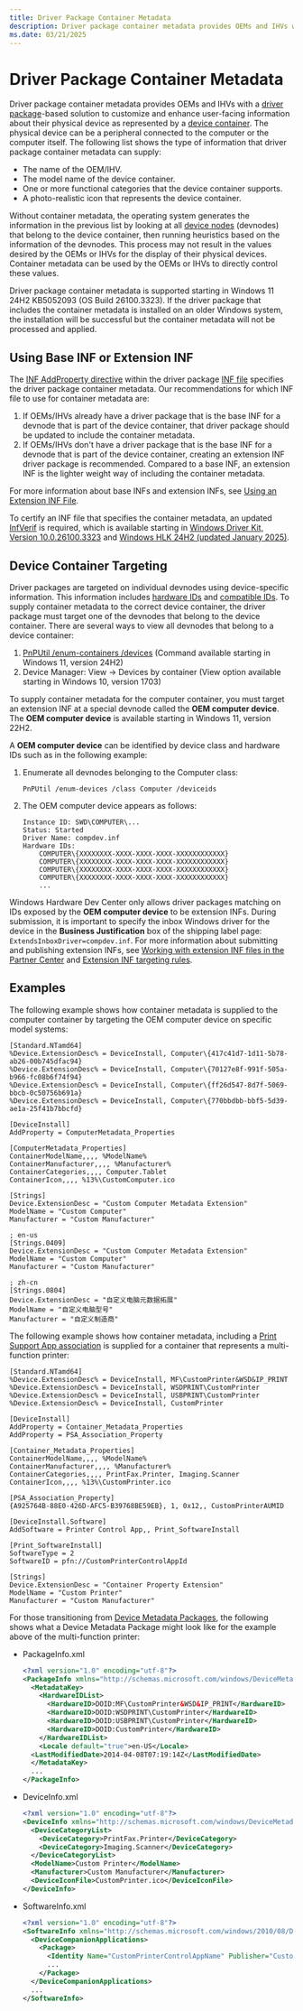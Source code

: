 ```yaml
---
title: Driver Package Container Metadata
description: Driver package container metadata provides OEMs and IHVs with a driver package-based solution to customize and enhance user facing information about their physical device.
ms.date: 03/21/2025
---
```


# Driver Package Container Metadata

Driver package container metadata provides OEMs and IHVs with a [driver package](driver-packages.md)-based solution to customize and enhance user-facing information about their physical device as represented by a [device container](container-ids.md). The physical device can be a peripheral connected to the computer or the computer itself. The following list shows the type of information that driver package container metadata can supply:

- The name of the OEM/IHV.
- The model name of the device container.
- One or more functional categories that the device container supports.
- A photo-realistic icon that represents the device container.

Without container metadata, the operating system generates the information in the previous list by looking at all [device nodes](../gettingstarted/device-nodes-and-device-stacks.md) (devnodes) that belong to the device container, then running heuristics based on the information of the devnodes. This process may not result in the values desired by the OEMs or IHVs for the display of their physical devices. Container metadata can be used by the OEMs or IHVs to directly control these values.

Driver package container metadata is supported starting in Windows 11 24H2 KB5052093 (OS Build 26100.3323). If the driver package that includes the container metadata is installed on an older Windows system, the installation will be successful but the container metadata will not be processed and applied.

## Using Base INF or Extension INF

The [INF AddProperty directive](inf-addproperty-directive.md) within the driver package [INF file](overview-of-inf-files.md) specifies the driver package container metadata. Our recommendations for which INF file to use for container metadata are:

1. If OEMs/IHVs already have a driver package that is the base INF for a devnode that is part of the device container, that driver package should be updated to include the container metadata.
1. If OEMs/IHVs don't have a driver package that is the base INF for a devnode that is part of the device container, creating an extension INF driver package is recommended. Compared to a base INF, an extension INF is the lighter weight way of including the container metadata.

For more information about base INFs and extension INFs, see [Using an Extension INF File](using-an-extension-inf-file.md).

To certify an INF file that specifies the container metadata, an updated [InfVerif](../devtest/infverif.md) is required, which is available starting in [Windows Driver Kit, Version 10.0.26100.3323](../wdk-release-notes.md) and [Windows HLK 24H2 (updated January 2025)](/windows-hardware/test/hlk/windows-hardware-lab-kit).

## Device Container Targeting

Driver packages are targeted on individual devnodes using device-specific information. This information includes [hardware IDs](hardware-ids.md) and [compatible IDs](compatible-ids.md). To supply container metadata to the correct device container, the driver package must target one of the devnodes that belong to the device container. There are several ways to view all devnodes that belong to a device container:

1. [PnPUtil /enum-containers /devices](..\devtest\pnputil-command-syntax.md#enum-containers) (Command available starting in Windows 11, version 24H2)
1. Device Manager: View -> Devices by container (View option available starting in Windows 10, version 1703)

To supply container metadata for the computer container, you must target an extension INF at a special devnode called the **OEM computer device**. The **OEM computer device** is available starting in Windows 11, version 22H2.

A **OEM computer device** can be identified by device class and hardware IDs such as in the following example:

1. Enumerate all devnodes belonging to the Computer class:

    ```console
    PnPUtil /enum-devices /class Computer /deviceids
    ```
1. The OEM computer device appears as follows:
    ```console
    Instance ID: SWD\COMPUTER\...
    Status: Started
    Driver Name: compdev.inf
    Hardware IDs:
        COMPUTER\{XXXXXXXX-XXXX-XXXX-XXXX-XXXXXXXXXXXX}
        COMPUTER\{XXXXXXXX-XXXX-XXXX-XXXX-XXXXXXXXXXXX}
        COMPUTER\{XXXXXXXX-XXXX-XXXX-XXXX-XXXXXXXXXXXX}
        COMPUTER\{XXXXXXXX-XXXX-XXXX-XXXX-XXXXXXXXXXXX}
        ...
    ```

Windows Hardware Dev Center only allows driver packages matching on IDs exposed by the **OEM computer device** to be extension INFs. During submission, it is important to specify the inbox Windows driver for the device in the **Business Justification** box of the shipping label page: `ExtendsInboxDriver=compdev.inf`. For more information about submitting and publishing extension INFs, see [Working with extension INF files in the Partner Center](../dashboard/submit-dashboard-extension-inf-files.md) and [Extension INF targeting rules](../dashboard/extension-inf-targeting-rules.md).

## Examples

The following example shows how container metadata is supplied to the computer container by targeting the OEM computer device on specific model systems:

```inf
[Standard.NTamd64]
%Device.ExtensionDesc% = DeviceInstall, Computer\{417c41d7-1d11-5b78-ab26-00b745dfac94}
%Device.ExtensionDesc% = DeviceInstall, Computer\{70127e8f-991f-505a-b966-fc08b6f74f94}
%Device.ExtensionDesc% = DeviceInstall, Computer\{ff26d547-8d7f-5069-bbcb-0c50756b691a}
%Device.ExtensionDesc% = DeviceInstall, Computer\{770bbdbb-bbf5-5d39-ae1a-25f41b7bbcfd}

[DeviceInstall]
AddProperty = ComputerMetadata_Properties

[ComputerMetadata_Properties]
ContainerModelName,,,, %ModelName%
ContainerManufacturer,,,, %Manufacturer%
ContainerCategories,,,, Computer.Tablet
ContainerIcon,,,, %13%\CustomComputer.ico

[Strings]
Device.ExtensionDesc = "Custom Computer Metadata Extension"
ModelName = "Custom Computer"
Manufacturer = "Custom Manufacturer"

; en-us
[Strings.0409]
Device.ExtensionDesc = "Custom Computer Metadata Extension"
ModelName = "Custom Computer"
Manufacturer = "Custom Manufacturer"

; zh-cn
[Strings.0804]
Device.ExtensionDesc = "自定义电脑元数据拓展"
ModelName = "自定义电脑型号"
Manufacturer = "自定义制造商"
```

The following example shows how container metadata, including a [Print Support App association](../devapps/print-support-app-association.md) is supplied for a container that represents a multi-function printer:

```inf
[Standard.NTamd64]
%Device.ExtensionDesc% = DeviceInstall, MF\CustomPrinter&WSD&IP_PRINT
%Device.ExtensionDesc% = DeviceInstall, WSDPRINT\CustomPrinter
%Device.ExtensionDesc% = DeviceInstall, USBPRINT\CustomPrinter
%Device.ExtensionDesc% = DeviceInstall, CustomPrinter

[DeviceInstall]
AddProperty = Container_Metadata_Properties
AddProperty = PSA_Association_Property

[Container_Metadata_Properties]
ContainerModelName,,,, %ModelName%
ContainerManufacturer,,,, %Manufacturer%
ContainerCategories,,,, PrintFax.Printer, Imaging.Scanner
ContainerIcon,,,, %13%\CustomPrinter.ico

[PSA_Association_Property]
{A925764B-88E0-426D-AFC5-B39768BE59EB}, 1, 0x12,, CustomPrinterAUMID

[DeviceInstall.Software]
AddSoftware = Printer Control App,, Print_SoftwareInstall

[Print_SoftwareInstall]
SoftwareType = 2
SoftwareID = pfn://CustomPrinterControlAppId

[Strings]
Device.ExtensionDesc = "Container Property Extension"
ModelName = "Custom Printer"
Manufacturer = "Custom Manufacturer"
```

For those transitioning from [Device Metadata Packages](overview-of-device-metadata-packages.md), the following shows what a Device Metadata Package might look like for the example above of the multi-function printer:

- PackageInfo.xml

    ```xml
    <?xml version="1.0" encoding="utf-8"?> 
    <PackageInfo xmlns="http://schemas.microsoft.com/windows/DeviceMetadata/PackageInfo/2007/11/">
      <MetadataKey>
        <HardwareIDList> 
          <HardwareID>DOID:MF\CustomPrinter&WSD&IP_PRINT</HardwareID>
          <HardwareID>DOID:WSDPRINT\CustomPrinter</HardwareID>
          <HardwareID>DOID:USBPRINT\CustomPrinter</HardwareID>
          <HardwareID>DOID:CustomPrinter</HardwareID>
        </HardwareIDList>
        <Locale default="true">en-US</Locale>
      <LastModifiedDate>2014-04-08T07:19:14Z</LastModifiedDate> 
      </MetadataKey> 
      ...
    </PackageInfo>
    ```

- DeviceInfo.xml

    ```xml
    <?xml version="1.0" encoding="utf-8"?>
    <DeviceInfo xmlns="http://schemas.microsoft.com/windows/DeviceMetadata/DeviceInfo/2007/11/">
      <DeviceCategoryList>
        <DeviceCategory>PrintFax.Printer</DeviceCategory>
        <DeviceCategory>Imaging.Scanner</DeviceCategory>
      </DeviceCategoryList>
      <ModelName>Custom Printer</ModelName>
      <Manufacturer>Custom Manufacturer</Manufacturer> 
      <DeviceIconFile>CustomPrinter.ico</DeviceIconFile>
    </DeviceInfo>
    ```

- SoftwareInfo.xml

    ```xml
    <?xml version="1.0" encoding="utf-8"?>
    <SoftwareInfo xmlns="http://schemas.microsoft.com/windows/2010/08/DeviceMetadata/SoftwareInfo">
      <DeviceCompanionApplications>
        <Package>
          <Identity Name="CustomPrinterControlAppName" Publisher="CustomPrinterControlAppPublisher" />
          ...
        </Package>
      </DeviceCompanionApplications>
      ...
    </SoftwareInfo>
    ```

